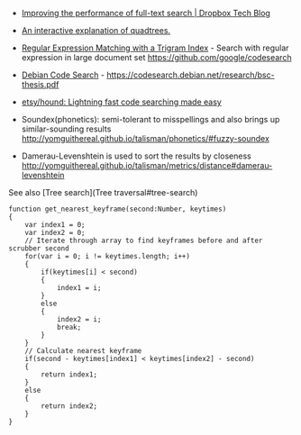 - [Improving the performance of full-text search | Dropbox Tech Blog](https://blogs.dropbox.com/tech/2016/09/improving-the-performance-of-full-text-search/)
- [An interactive explanation of quadtrees.](http://jimkang.com/quadtreevis/)
- [Regular Expression Matching with a Trigram Index](https://swtch.com/~rsc/regexp/regexp4.html) - Search with regular expression in large document set https://github.com/google/codesearch
- [Debian Code Search](https://codesearch.debian.net/) - https://codesearch.debian.net/research/bsc-thesis.pdf
- [etsy/hound: Lightning fast code searching made easy](https://github.com/etsy/hound)

- Soundex(phonetics): semi-tolerant to misspellings and also brings up similar-sounding results http://yomguithereal.github.io/talisman/phonetics/#fuzzy-soundex
- Damerau-Levenshtein is used to sort the results by closeness http://yomguithereal.github.io/talisman/metrics/distance#damerau-levenshtein

See also [Tree search](Tree traversal#tree-search)
 
	function get_nearest_keyframe(second:Number, keytimes)
	{
		var index1 = 0;
		var index2 = 0;
		// Iterate through array to find keyframes before and after scrubber second
		for(var i = 0; i != keytimes.length; i++)
		{
			if(keytimes[i] < second)
			{
				index1 = i;
			}
			else
			{
				index2 = i;
				break;
			}
		}
		// Calculate nearest keyframe
		if(second - keytimes[index1] < keytimes[index2] - second)
		{
			return index1;
		}
		else
		{
			return index2;
		}
	}
